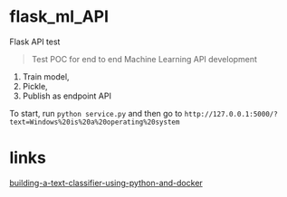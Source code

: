 # flask_ml_API
Flask API test
> Test POC for end to end Machine Learning API development
1. Train model, 
2. Pickle, 
3. Publish as endpoint API

To start, run `python service.py`
and then go to `http://127.0.0.1:5000/?text=Windows%20is%20a%20operating%20system` 

# links
[building-a-text-classifier-using-python-and-docker](https://medium.com/@mattvonrohr/from-dev-to-ops-building-a-text-classifier-using-python-and-docker-part-3-building-a-web-911d88477989)
